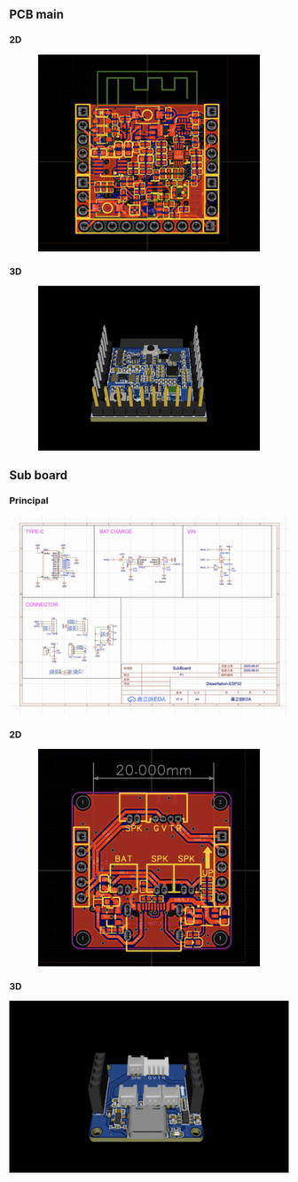 ## PCB main
### 2D
<div style="text-align: center;">
  <img src="../../Img/log_img/week3/PCB_main.png" width="400">
</div>

### 3D
<div style="text-align: center;">
  <img src="../../Img/log_img/week3/PCB_main_3D.jpg" width="400">
</div>

## Sub board

### Principal
<div style="text-align: center;">
  <img src="../../Img/log_img/week3/PCB_sub_principle.jpg" width="600">
</div>

### 2D

<div style="text-align: center;">
  <img src="../../Img/log_img/week3/PCB_sub.jpg" width="400">
</div>

### 3D

<div style="text-align: center;">
  <img src="../../Img/log_img/week3/PCB_sub_3D.jpg" width="600">
</div>
